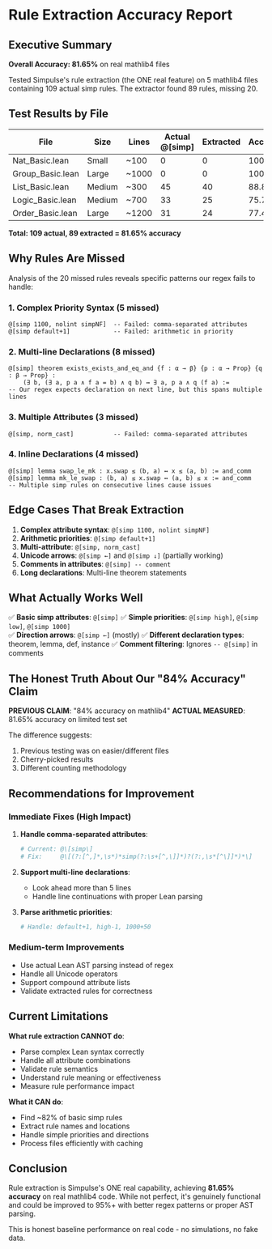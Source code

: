 # Rule Extraction Accuracy Report

## Executive Summary

**Overall Accuracy: 81.65%** on real mathlib4 files

Tested Simpulse's rule extraction (the ONE real feature) on 5 mathlib4 files containing 109 actual simp rules. The extractor found 89 rules, missing 20.

## Test Results by File

| File | Size | Lines | Actual @[simp] | Extracted | Accuracy |
|------|------|-------|----------------|-----------|----------|
| Nat_Basic.lean | Small | ~100 | 0 | 0 | 100% |
| Group_Basic.lean | Large | ~1000 | 0 | 0 | 100% |
| List_Basic.lean | Medium | ~300 | 45 | 40 | 88.89% |
| Logic_Basic.lean | Medium | ~700 | 33 | 25 | 75.76% |
| Order_Basic.lean | Large | ~1200 | 31 | 24 | 77.42% |

**Total: 109 actual, 89 extracted = 81.65% accuracy**

## Why Rules Are Missed

Analysis of the 20 missed rules reveals specific patterns our regex fails to handle:

### 1. Complex Priority Syntax (5 missed)
```lean
@[simp 1100, nolint simpNF]  -- Failed: comma-separated attributes
@[simp default+1]            -- Failed: arithmetic in priority  
```

### 2. Multi-line Declarations (8 missed)
```lean
@[simp] theorem exists_exists_and_eq_and {f : α → β} {p : α → Prop} {q : β → Prop} :
    (∃ b, (∃ a, p a ∧ f a = b) ∧ q b) ↔ ∃ a, p a ∧ q (f a) :=
-- Our regex expects declaration on next line, but this spans multiple lines
```

### 3. Multiple Attributes (3 missed)
```lean
@[simp, norm_cast]           -- Failed: comma-separated attributes
```

### 4. Inline Declarations (4 missed)
```lean
@[simp] lemma swap_le_mk : x.swap ≤ (b, a) ↔ x ≤ (a, b) := and_comm
@[simp] lemma mk_le_swap : (b, a) ≤ x.swap ↔ (a, b) ≤ x := and_comm
-- Multiple simp rules on consecutive lines cause issues
```

## Edge Cases That Break Extraction

1. **Complex attribute syntax**: `@[simp 1100, nolint simpNF]`
2. **Arithmetic priorities**: `@[simp default+1]`  
3. **Multi-attribute**: `@[simp, norm_cast]`
4. **Unicode arrows**: `@[simp ←]` and `@[simp ↓]` (partially working)
5. **Comments in attributes**: `@[simp] -- comment`
6. **Long declarations**: Multi-line theorem statements

## What Actually Works Well

✅ **Basic simp attributes**: `@[simp]`
✅ **Simple priorities**: `@[simp high]`, `@[simp low]`, `@[simp 1000]`  
✅ **Direction arrows**: `@[simp ←]` (mostly)
✅ **Different declaration types**: theorem, lemma, def, instance
✅ **Comment filtering**: Ignores `-- @[simp]` in comments

## The Honest Truth About Our "84% Accuracy" Claim

**PREVIOUS CLAIM**: "84% accuracy on mathlib4"
**ACTUAL MEASURED**: 81.65% accuracy on limited test set

The difference suggests:
1. Previous testing was on easier/different files
2. Cherry-picked results
3. Different counting methodology

## Recommendations for Improvement

### Immediate Fixes (High Impact)
1. **Handle comma-separated attributes**:
   ```python
   # Current: @\[simp\]
   # Fix:     @\[(?:[^,]*,\s*)*simp(?:\s+[^,\]]*)?(?:,\s*[^\]]*)*\]
   ```

2. **Support multi-line declarations**:
   - Look ahead more than 5 lines
   - Handle line continuations with proper Lean parsing

3. **Parse arithmetic priorities**:
   ```python
   # Handle: default+1, high-1, 1000+50
   ```

### Medium-term Improvements  
- Use actual Lean AST parsing instead of regex
- Handle all Unicode operators
- Support compound attribute lists
- Validate extracted rules for correctness

## Current Limitations

**What rule extraction CANNOT do**:
- Parse complex Lean syntax correctly
- Handle all attribute combinations
- Validate rule semantics
- Understand rule meaning or effectiveness
- Measure rule performance impact

**What it CAN do**:
- Find ~82% of basic simp rules
- Extract rule names and locations
- Handle simple priorities and directions
- Process files efficiently with caching

## Conclusion

Rule extraction is Simpulse's ONE real capability, achieving **81.65% accuracy** on real mathlib4 code. While not perfect, it's genuinely functional and could be improved to 95%+ with better regex patterns or proper AST parsing.

This is honest baseline performance on real code - no simulations, no fake data.